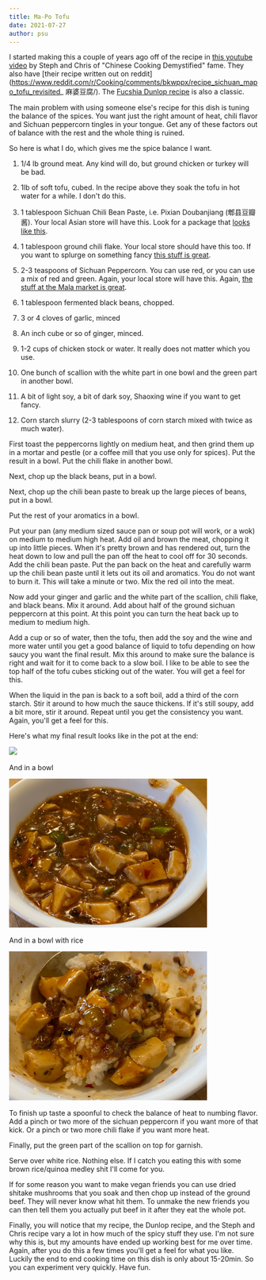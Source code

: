 ```yaml
---
title: Ma-Po Tofu
date: 2021-07-27
author: psu
---
```


I started making this a couple of years ago off of the recipe in [this youtube
video](https://www.youtube.com/watch?v=AujuLHK3hvs) by Steph and Chris of "Chinese Cooking
Demystified" fame. They also have [their recipe written out on
reddit](https://www.reddit.com/r/Cooking/comments/bkwppx/recipe_sichuan_mapo_tofu_revisited_
麻婆豆腐/). The [Fucshia Dunlop
recipe](https://www.epicurious.com/recipes/member/views/ma-po-dofu-by-fuschia-dunlop-50015560)
is also a classic.

The main problem with using someone else's recipe for this dish is tuning the balance of
the spices. You want just the right amount of heat, chili flavor and Sichuan peppercorn
tingles in your tongue. Get any of these factors out of balance with the rest and the
whole thing is ruined.

So here is what I do, which gives me the spice balance I want.

1. 1/4 lb ground meat. Any kind will do, but ground chicken or turkey will be bad.

1. 1lb of soft tofu, cubed. In the recipe above they soak the tofu in hot water for a
   while. I don't do this.

1. 1 tablespoon Sichuan Chili Bean Paste, i.e. Pixian Doubanjiang (郫县豆瓣酱). Your local
   Asian store will have this. Look for a package that [looks like
   this](https://www.amazon.com/Sichuan-Pixian-Boad-Paste-Chili/dp/B01M31VHNZ/ref=sr_1_4?crid=2BYHBAGK31S1A&keywords=pixian+doubanjiang&qid=1581962243&sprefix=pixian%2Caps%2C126&sr=8-4).

1. 1 tablespoon ground chili flake. Your local store should have this too. If you want to
   splurge on something fancy [this stuff is
   great](https://themalamarket.com/collections/sichuan-spices-dry-goods/products/sichuan-chili-flakes-xiang-la-jiao-mian).

1. 2-3 teaspoons of Sichuan Peppercorn. You can use red, or you can use a mix of red and
   green. Again, your local store will have this. Again, [the stuff at the Mala market is
   great](https://themalamarket.com/collections/sichuan-spices-dry-goods/products/sichuan-flower-pepper-special-grade-da-hong-pao-sichuan-pepper).

1. 1 tablespoon fermented black beans, chopped.

1. 3 or 4 cloves of garlic, minced

1. An inch cube or so of ginger, minced.

1. 1-2 cups of chicken stock or water. It really does not matter which you use.

1. One bunch of scallion with the white part in one bowl and the green part in another bowl.

1. A bit of light soy, a bit of dark soy, Shaoxing wine if you want to get fancy.

1. Corn starch slurry (2-3 tablespoons of corn starch mixed with twice as much water).

First toast the peppercorns lightly on medium heat, and then grind them up in a mortar and
pestle (or a coffee mill that you use only for spices). Put the result in a bowl. Put the
chili flake in another bowl.

Next, chop up the black beans, put in a bowl.

Next, chop up the chili bean paste to break up the large pieces of beans, put in a bowl.

Put the rest of your aromatics in a bowl.

Put your pan (any medium sized sauce pan or soup pot will work, or a wok) on medium to
medium high heat. Add oil and brown the meat, chopping it up into little pieces. When it's
pretty brown and has rendered out, turn the heat down to low and pull the pan off the heat
to cool off for 30 seconds. Add the chili bean paste. Put the pan back on the heat and
carefully warm up the chili bean paste until it lets out its oil and aromatics. You do not
want to burn it. This will take a minute or two. Mix the red oil into the meat.

Now add your ginger and garlic and the white part of the scallion, chili flake, and black
beans. Mix it around. Add about half of the ground sichuan peppercorn at this point. At
this point you can turn the heat back up to medium to medium high.

Add a cup or so of water, then the tofu, then add the soy and the wine and more water
until you get a good balance of liquid to tofu depending on how saucy you want the final
result. Mix this around to make sure the balance is right and wait for it to come back to
a slow boil. I like to be able to see the top half of the tofu cubes sticking out of the
water. You will get a feel for this.

When the liquid in the pan is back to a soft boil, add a third of the corn starch. Stir it
around to how much the sauce thickens. If it's still soupy, add a bit more, stir it
around. Repeat until you get the consistency you want. Again, you'll get a feel for this.

Here's what my final result looks like in the pot at the end:

> <a href="../images/IMG_5204.jpg">
<img src="../images/IMG_5204.jpg" height=400></a>


And in a bowl

> <a href="../images/IMG_5207.jpg">
<img src="../images/IMG_5207.jpg" width=400></a>

And in a bowl with rice

> <a href="../images/IMG_5213.jpg">
<img src="../images/IMG_5213.jpg" width=400></a>

To finish up taste a spoonful to check the balance of heat to numbing flavor. Add a pinch
or two more of the sichuan peppercorn if you want more of that kick. Or a pinch or two
more chili flake if you want more heat.

Finally, put the green part of the scallion on top for garnish.

Serve over white rice. Nothing else. If I catch you eating this with some brown
rice/quinoa medley shit I'll come for you.

If for some reason you want to make vegan friends you can use dried shitake mushrooms that
you soak and then chop up instead of the ground beef. They will never know what hit them.
To unmake the new friends you can then tell them you actually put beef in it after
they eat the whole pot.

Finally, you will notice that my recipe, the Dunlop recipe, and the Steph and Chris recipe
vary a lot in how much of the spicy stuff they use. I'm not sure why this is, but my
amounts have ended up working best for me over time. Again, after you do this a few times
you'll get a feel for what you like. Luckily the end to end cooking time on this dish is
only about 15-20min. So you can experiment very quickly. Have fun.
